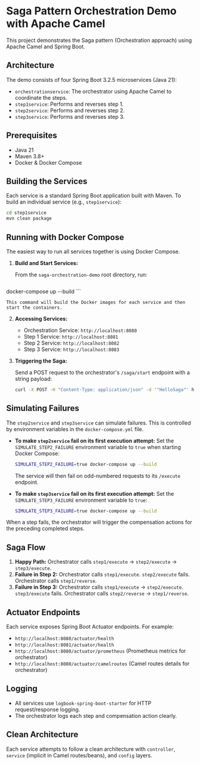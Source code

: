# Saga Pattern Orchestration Demo with Apache Camel

This project demonstrates the Saga pattern (Orchestration approach) using Apache Camel and Spring Boot.

## Architecture

The demo consists of four Spring Boot 3.2.5 microservices (Java 21):

-   `orchestrationservice`: The orchestrator using Apache Camel to coordinate the steps.
-   `step1service`: Performs and reverses step 1.
-   `step2service`: Performs and reverses step 2.
-   `step3service`: Performs and reverses step 3.

## Prerequisites

-   Java 21
-   Maven 3.8+
-   Docker & Docker Compose

## Building the Services

Each service is a standard Spring Boot application built with Maven.
To build an individual service (e.g., `step1service`):

```bash
cd step1service
mvn clean package
```

## Running with Docker Compose

The easiest way to run all services together is using Docker Compose.

1.  **Build and Start Services:**

    From the `saga-orchestration-demo` root directory, run:

    ```bash
docker-compose up --build
    ```

    This command will build the Docker images for each service and then start the containers.

2.  **Accessing Services:**

    -   Orchestration Service: `http://localhost:8080`
    -   Step 1 Service: `http://localhost:8081`
    -   Step 2 Service: `http://localhost:8082`
    -   Step 3 Service: `http://localhost:8083`

3.  **Triggering the Saga:**

    Send a POST request to the orchestrator's `/saga/start` endpoint with a string payload:

    ```bash
    curl -X POST -H "Content-Type: application/json" -d '"HelloSaga"' http://localhost:8080/saga/start
    ```

## Simulating Failures

The `step2service` and `step3service` can simulate failures. This is controlled by environment variables in the `docker-compose.yml` file.

-   **To make `step2service` fail on its first execution attempt:**
    Set the `SIMULATE_STEP2_FAILURE` environment variable to `true` when starting Docker Compose:
    ```bash
    SIMULATE_STEP2_FAILURE=true docker-compose up --build
    ```
    The service will then fail on odd-numbered requests to its `/execute` endpoint.

-   **To make `step3service` fail on its first execution attempt:**
    Set the `SIMULATE_STEP3_FAILURE` environment variable to `true`:
    ```bash
    SIMULATE_STEP3_FAILURE=true docker-compose up --build
    ```

When a step fails, the orchestrator will trigger the compensation actions for the preceding completed steps.

## Saga Flow

1.  **Happy Path:** Orchestrator calls `step1/execute` -> `step2/execute` -> `step3/execute`.
2.  **Failure in Step 2:** Orchestrator calls `step1/execute`. `step2/execute` fails. Orchestrator calls `step1/reverse`.
3.  **Failure in Step 3:** Orchestrator calls `step1/execute` -> `step2/execute`. `step3/execute` fails. Orchestrator calls `step2/reverse` -> `step1/reverse`.

## Actuator Endpoints

Each service exposes Spring Boot Actuator endpoints. For example:
-   `http://localhost:8080/actuator/health`
-   `http://localhost:8081/actuator/health`
-   `http://localhost:8080/actuator/prometheus` (Prometheus metrics for orchestrator)
-   `http://localhost:8080/actuator/camelroutes` (Camel routes details for orchestrator)

## Logging

-   All services use `logbook-spring-boot-starter` for HTTP request/response logging.
-   The orchestrator logs each step and compensation action clearly.

## Clean Architecture

Each service attempts to follow a clean architecture with `controller`, `service` (implicit in Camel routes/beans), and `config` layers. 
